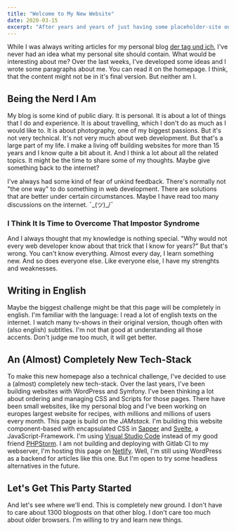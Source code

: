 ```yaml
---
title: "Welcome to My New Website"
date: 2020-03-15
excerpt: "After years and years of just having some placeholder-site on that domain that I use for emails, I decided to build a classic homepage. My own little place on the internet, that is just about me. Welcome."
---
```


While I was always writing articles for my personal blog <a href="https://www.dertagundich.de">der tag und ich</a>, I've never had an idea what my personal site should contain. What would be interesting about me? Over the last weeks, I've developed some ideas and I wrote some paragraphs about me. You can read it on the homepage. I think, that the content might not be in it's final version. But neither am I.

## Being the Nerd I Am

My blog is some kind of public diary. It is personal. It is about a lot of things that I do and experience. It is about travelling, which I don't do as much as I would like to. It is about photography, one of my biggest passions. But it's not very technical. It's not very much about web development. But that's a large part of my life. I make a living off building websites for more than 15 years and I know quite a bit about it. And I think a lot about all the related topics. It might be the time to share some of my thoughts. Maybe give something back to the internet?

I've always had some kind of fear of unkind feedback. There's normally not "the one way" to do something in web development. There are solutions that are better under certain circumstances. Maybe I have read too many discussions on the internet. ¯\_(ツ)\_/¯

### I Think It Is Time to Overcome That Impostor Syndrome

And I always thought that my knowledge is nothing special. "Why would not every web developer know about that trick that I know for years?" But that's wrong. You can't know everything. Almost every day, I learn something new. And so does everyone else. Like everyone else, I have my strenghts and weaknesses.

## Writing in English

Maybe the biggest challenge might be that this page will be completely in english. I'm familiar with the language: I read a lot of english texts on the internet. I watch many tv-shows in their original version, though often with (also english) subtitles. I'm not that good at understanding all those accents. Don't judge me too much, it will get better.

## An (Almost) Completely New Tech-Stack

To make this new homepage also a technical challenge, I've decided to use a (almost) completely new tech-stack. Over the last years, I've been building websites with WordPress and Symfony. I've been thinking a lot about ordering and managing CSS and Scripts for those pages. There have been small websites, like my personal blog and I've been working on europes largest website for recipes, with millions and millions of users every month. This page is build on the <em>JAMstack</em>. I'm building this website component-based with encapsulated CSS in <a href="https://sapper.svelte.dev/">Sapper</a> and <a href="https://svelte.dev/">Svelte</a>, a JavaScript-Framework. I'm using <a href="https://code.visualstudio.com/">Visual Studio Code</a> instead of my good friend <a href="https://www.jetbrains.com/de-de/phpstorm/">PHPStorm</a>. I am not building and deploying with Gitlab CI to my webserver, I'm hosting this page on <a href="https://www.netlify.com/">Netlify</a>. Well, I'm still using WordPress as a backend for articles like this one. But I'm open to try some headless alternatives in the future.

## Let's Get This Party Started

And let's see where we'll end. This is completely new ground. I don't have to care about 1300 blogposts on that other blog. I don't care too much about older browsers. I'm willing to try and learn new things.
